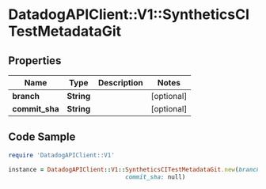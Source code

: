 # DatadogAPIClient::V1::SyntheticsCITestMetadataGit

## Properties

Name | Type | Description | Notes
------------ | ------------- | ------------- | -------------
**branch** | **String** |  | [optional] 
**commit_sha** | **String** |  | [optional] 

## Code Sample

```ruby
require 'DatadogAPIClient::V1'

instance = DatadogAPIClient::V1::SyntheticsCITestMetadataGit.new(branch: null,
                                 commit_sha: null)
```


